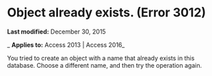 
# Object <name> already exists. (Error 3012)

 **Last modified:** December 30, 2015

 _ **Applies to:** Access 2013 | Access 2016_

You tried to create an object with a name that already exists in this database. Choose a different name, and then try the operation again.

